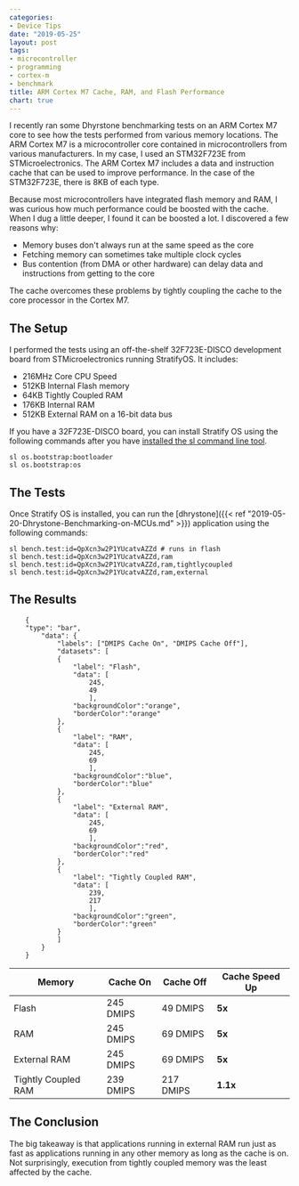```yaml
---
categories:
- Device Tips
date: "2019-05-25"
layout: post
tags:
- microcontroller
- programming
- cortex-m
- benchmark
title: ARM Cortex M7 Cache, RAM, and Flash Performance
chart: true
---
```


I recently ran some Dhyrstone benchmarking tests on an ARM Cortex M7 core to see how the tests performed from various memory locations. The ARM Cortex M7 is a microcontroller core contained in microcontrollers from various manufacturers. In my case, I used an STM32F723E from STMicroelectronics. The ARM Cortex M7 includes a data and instruction cache that can be used to improve performance. In the case of the STM32F723E, there is 8KB of each type.

Because most microcontrollers have integrated flash memory and RAM, I was curious how much performance could be boosted with the cache. When I dug a little deeper, I found it can be boosted a lot. I discovered a few reasons why:

- Memory buses don't always run at the same speed as the core
- Fetching memory can sometimes take multiple clock cycles
- Bus contention (from DMA or other hardware) can delay data and instructions from getting to the core

The cache overcomes these problems by tightly coupling the cache to the core processor in the Cortex M7.

## The Setup

I performed the tests using an off-the-shelf 32F723E-DISCO development board from STMicroelectronics running StratifyOS. It includes:

- 216MHz Core CPU Speed
- 512KB Internal Flash memory
- 64KB Tightly Coupled RAM
- 176KB Internal RAM
- 512KB External RAM on a 16-bit data bus

If you have a 32F723E-DISCO board, you can install Stratify OS using the following commands after you have [installed the sl command line tool](https://docs.stratifylabs.co/guides/Documentation/).

```
sl os.bootstrap:bootloader
sl os.bootstrap:os
```

## The Tests

Once Stratify OS is installed, you can run the [dhrystone]({{< ref "2019-05-20-Dhrystone-Benchmarking-on-MCUs.md" >}}) application using the following commands:

```
sl bench.test:id=QpXcn3w2P1YUcatvAZZd # runs in flash
sl bench.test:id=QpXcn3w2P1YUcatvAZZd,ram
sl bench.test:id=QpXcn3w2P1YUcatvAZZd,ram,tightlycoupled
sl bench.test:id=QpXcn3w2P1YUcatvAZZd,ram,external
```

## The Results

```chart
    {
    "type": "bar",
        "data": {
            "labels": ["DMIPS Cache On", "DMIPS Cache Off"],
            "datasets": [
            {
                "label": "Flash",
                "data": [
                    245,
                    49
                    ],
                "backgroundColor":"orange",
                "borderColor":"orange"
            },
            {
                "label": "RAM",
                "data": [
                    245,
                    69
                    ],
                "backgroundColor":"blue",
                "borderColor":"blue"
            },
            {
                "label": "External RAM",
                "data": [
                    245,
                    69
                    ],
                "backgroundColor":"red",
                "borderColor":"red"
            },
            {
                "label": "Tightly Coupled RAM",
                "data": [
                    239,
                    217
                    ],
                "backgroundColor":"green",
                "borderColor":"green"
            }
            ]
        }
    }
```

Memory | Cache On | Cache Off | Cache Speed Up
-------|----------------|-----------------|---------------
Flash | 245 DMIPS | 49 DMIPS | **5x**
RAM | 245 DMIPS | 69 DMIPS | **5x**
External RAM | 245 DMIPS | 69 DMIPS | **5x**
Tightly Coupled RAM | 239 DMIPS | 217 DMIPS | **1.1x**

## The Conclusion

The big takeaway is that applications running in external RAM run just as fast as applications running in any other memory as long as the cache is on. Not surprisingly, execution from tightly coupled memory was the least affected by the cache.
